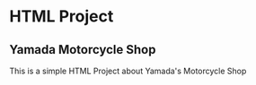 # HTML Project

## Yamada Motorcycle Shop

This is a simple HTML Project about Yamada's Motorcycle Shop
